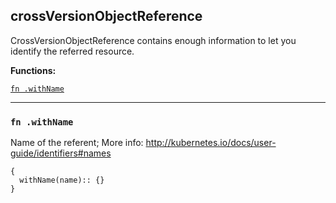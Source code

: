 
## crossVersionObjectReference
CrossVersionObjectReference contains enough information to let you identify the referred resource.

**Functions:**

[`fn .withName`](#fn-withname)  

---


### `fn .withName`
Name of the referent; More info: http://kubernetes.io/docs/user-guide/identifiers#names
```jsonnet
{
  withName(name):: {}
}
```

